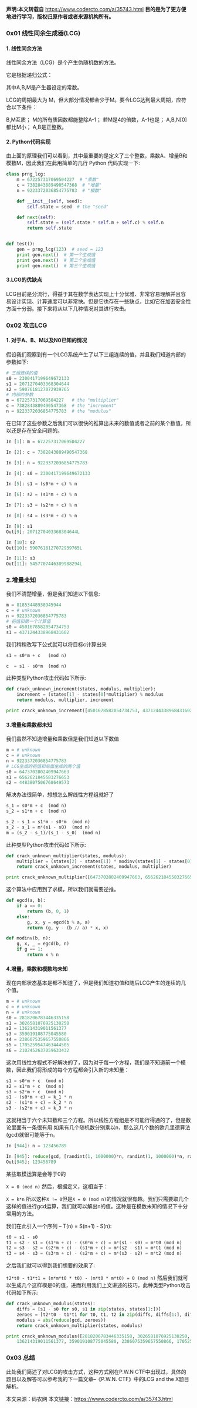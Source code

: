 **声明:本文转载自**
https://www.codercto.com/a/35743.html 
**目的是为了更方便地进行学习，版权归原作者或者来源机构所有。**

### 0x01 线性同余生成器(LCG)
#### 1. 线性同余方法
线性同余方法（LCG）是个产生伪随机数的方法。

它是根据递归公式：

其中A,B,M是产生器设定的常数。

LCG的周期最大为 M，但大部分情况都会少于M。要令LCG达到最大周期，应符合以下条件：

B,M互质；
M的所有质因数都能整除A-1；
若M是4的倍数，A-1也是；
A,B,N[0]都比M小；
A,B是正整数。
#### 2. Python代码实现
由上面的原理我们可以看到，其中最重要的是定义了三个整数，乘数A、增量B和模数M，因此我们在此用简单的几行 Python 代码实现一下:
```python
class prng_lcg:
    m = 672257317069504227  # "乘数"
    c = 7382843889490547368  # "增量"
    n = 9223372036854775783  # "模数"

    def __init__(self, seed):
        self.state = seed  # the "seed"

    def next(self):
        self.state = (self.state * self.m + self.c) % self.n
        return self.state


def test():
    gen = prng_lcg(123)  # seed = 123
    print gen.next()  # 第一个生成值
    print gen.next()  # 第二个生成值
    print gen.next()  # 第三个生成值
```

#### 3.LCG的优缺点
LCG目前是分流行，得益于其在数学表达实现上十分优雅、非常容易理解并且容易设计实现、计算速度可以非常快。但是它也存在一些缺点，比如它在加密安全性方面十分弱。接下来将从以下几种情况对其进行攻击。

### 0x02 攻击LCG
#### 1. 对于A、B、M以及N0已知的情况
假设我们观察到有一个LCG系统产生了以下三组连续的值，并且我们知道内部的参数如下:

```python
# 三组连续的值
s0 = 2300417199649672133
s1 = 2071270403368304644
s2 = 5907618127072939765
# 内部的参数
m = 672257317069504227   # the "multiplier"
c = 7382843889490547368  # the "increment"
n = 9223372036854775783  # the "modulus"
```

在已知了这些参数之后我们可以很快的推算出未来的数值或者之前的某个数值，所以还是存在安全问题的。
```python
In [1]: m = 672257317069504227

In [2]: c = 7382843889490547368

In [3]: n = 9223372036854775783

In [4]: s0 = 2300417199649672133

In [5]: s1 = (s0*m + c) % n

In [6]: s2 = (s1*m + c) % n

In [7]: s3 = (s2*m + c) % n

In [8]: s4 = (s3*m + c) % n

In [9]: s1
Out[9]: 2071270403368304644L

In [10]: s2
Out[10]: 5907618127072939765L

In [11]: s3
Out[11]: 5457707446309988294L
```
### 2.增量未知
我们不清楚增量，但是我们知道以下信息:
```python
m = 81853448938945944
c = # unknown
n = 9223372036854775783
# 初值和第一个计算值
s0 = 4501678582054734753
s1 = 4371244338968431602
```

我们稍稍改写下公式就可以将目标c计算出来
```python
s1 = s0*m + c   (mod n)

c  = s1 - s0*m  (mod n)
```
此种类型Python攻击代码如下所示:
```python
def crack_unknown_increment(states, modulus, multiplier):
    increment = (states[1] - states[0]*multiplier) % modulus
    return modulus, multiplier, increment

print crack_unknown_increment([4501678582054734753, 4371244338968431602], 9223372036854775783, 81853448938945944)
```
#### 3.增量和乘数都未知
我们虽然不知道增量和乘数但是我们知道以下数值
```python
m = # unknown
c = # unknown
n = 9223372036854775783
# LCG生成的初值和后面生成的两个值
s0 = 6473702802409947663
s1 = 6562621845583276653
s2 = 4483807506768649573
```
解决办法很简单，想想怎么解线性方程组就好了

```python
s_1 = s0*m + c  (mod n)
s_2 = s1*m + c  (mod n)

s_2 - s_1 = s1*m - s0*m  (mod n)
s_2 - s_1 = m*(s1 - s0)  (mod n)
m = (s_2 - s_1)/(s_1 - s_0)  (mod n)
```
此种类型Python攻击代码如下所示:
```python
def crack_unknown_multiplier(states, modulus):
    multiplier = (states[2] - states[1]) * modinv(states[1] - states[0], modulus) % modulus
    return crack_unknown_increment(states, modulus, multiplier)

print crack_unknown_multiplier([6473702802409947663, 6562621845583276653, 4483807506768649573], 9223372036854775783)
```
这个算法中应用到了求模，所以我们就需要逆推。

```python
def egcd(a, b):
    if a == 0:
        return (b, 0, 1)
    else:
        g, x, y = egcd(b % a, a)
        return (g, y - (b // a) * x, x)

def modinv(b, n):
    g, x, _ = egcd(b, n)
    if g == 1:
        return x % n
```

#### 4.增量，乘数和模数均未知
现在内部状态基本是都不知道了，但是我们知道初值和随后LCG产生的连续的几个值。

```python
m = # unknown
c = # unknown
n = # unknown
s0 = 2818206783446335158
s1 = 3026581076925130250
s2 = 136214319011561377
s3 = 359019108775045580
s4 = 2386075359657550866
s5 = 1705259547463444505
s6 = 2102452637059633432
```
这次用线性方程式不好解决的了，因为对于每一个方程，我们是不知道前一个模数，因此我们将形成的每个方程都会引入新的未知量：

```python
s1 = s0*m + c  (mod n)
s2 = s1*m + c  (mod n)
s3 = s2*m + c  (mod n)
s1 - (s0*m + c) = k_1 * n
s2 - (s1*m + c) = k_2 * n
s3 - (s2*m + c) = k_3 * n
```
这就相当于六个未知数和三个方程。所以线性方程组是不可能行得通的了，但是数论里面有一条很有用:如果有几个随机数分别乘以n，那么这几个数的欧几里德算法(gcd)就很可能等于n。

```python
In [944]: n = 123456789

In [945]: reduce(gcd, [randint(1, 1000000)*n, randint(1, 1000000)*n, randint(1, 1000000)*n])
Out[945]: 123456789
```
某些取模运算是会等于0的

``X = 0 (mod n)``
然后，根据定义，这相当于：

``X = k*n``
所以这种``X != 0``但是``X = 0 (mod n)``的情况就很有趣。我们只需要取几个这样的值进行gcd运算，我们就可以解出n的值。这种是在模数未知的情况下十分常用的方法。

我们在此引入一个序列 – T(n) = S(n+1) - S(n):
```python
t0 = s1 - s0
t1 = s2 - s1 = (s1*m + c) - (s0*m + c) = m*(s1 - s0) = m*t0 (mod n)
t2 = s3 - s2 = (s2*m + c) - (s1*m + c) = m*(s2 - s1) = m*t1 (mod n)
t3 = s4 - s3 = (s3*m + c) - (s2*m + c) = m*(s3 - s2) = m*t2 (mod n)
```
之后我们就可以得到我们想要的效果了:

``t2*t0 - t1*t1 = (m*m*t0 * t0) - (m*t0 * m*t0) = 0 (mod n)``
然后我们就可以生成几个这样模是0的值，进而利用我们上文讲述的技巧，此种类型Python攻击代码如下所示:

```python
def crack_unknown_modulus(states):
    diffs = [s1 - s0 for s0, s1 in zip(states, states[1:])]
    zeroes = [t2*t0 - t1*t1 for t0, t1, t2 in zip(diffs, diffs[1:], diffs[2:])]
    modulus = abs(reduce(gcd, zeroes))
    return crack_unknown_multiplier(states, modulus)

print crack_unknown_modulus([2818206783446335158, 3026581076925130250,
    136214319011561377, 359019108775045580, 2386075359657550866, 1705259547463444505])
```

### 0x03 总结
此处我们简述了对LCG的攻击方式，这种方式刚在P.W.N CTF中出现过，具体的题目以及解答可以参考我的下一篇文章–《P.W.N. CTF》中的LCG and the X题目解析。



本文来源：码农网
本文链接：https://www.codercto.com/a/35743.html